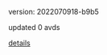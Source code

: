 version: 2022070918-b9b5

updated 0 avds

[details](https://github.com/0x74f917491bfa7ebfa379/ali_avd_db/blob/master/change_log/2022/07/09/18/b9b5.txt)